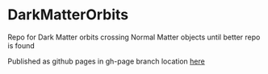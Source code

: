 # DarkMatterOrbits
Repo for Dark Matter orbits crossing Normal Matter objects until better repo is found

Published as github pages in gh-page branch location [here](https://f-alonso-vendrell.github.io/DarkMatterOrbits/)

